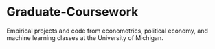 # Graduate-Coursework
Empirical projects and code from econometrics, political economy, and machine learning classes at the University of Michigan.
